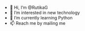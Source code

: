 - 👋 Hi, I’m @RutikaG
- 👀 I’m interested in new technology
- 🌱 I’m currently learning Python
- 📫 Reach me by mailing me

<!---
RutikaG/RutikaG is a ✨ special ✨ repository because its `README.md` (this file) appears on your GitHub profile.
You can click the Preview link to take a look at your changes.
--->
